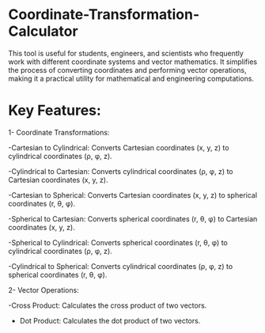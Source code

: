 # Coordinate-Transformation-Calculator
This tool is useful for students, engineers, and scientists who frequently work with different coordinate systems and vector mathematics. It simplifies the process of converting coordinates and performing vector operations, making it a practical utility for mathematical and engineering computations.
# Key Features:
1- Coordinate Transformations:

-Cartesian to Cylindrical: Converts Cartesian coordinates (x, y, z) to cylindrical coordinates (ρ, φ, z).

-Cylindrical to Cartesian: Converts cylindrical coordinates (ρ, φ, z) to Cartesian coordinates (x, y, z).

-Cartesian to Spherical: Converts Cartesian coordinates (x, y, z) to spherical coordinates (r, θ, φ).

-Spherical to Cartesian: Converts spherical coordinates (r, θ, φ) to Cartesian coordinates (x, y, z).

-Spherical to Cylindrical: Converts spherical coordinates (r, θ, φ) to cylindrical coordinates (ρ, φ, z).

-Cylindrical to Spherical: Converts cylindrical coordinates (ρ, φ, z) to spherical coordinates (r, θ, φ).

2- Vector Operations:

-Cross Product: Calculates the cross product of two vectors.

- Dot Product: Calculates the dot product of two vectors.
